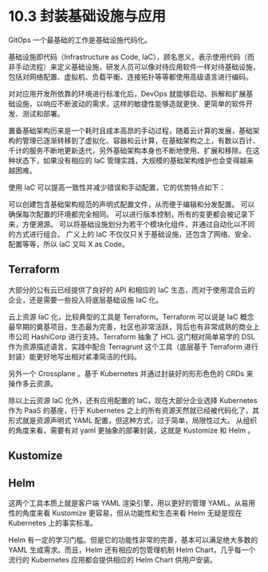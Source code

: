 # 10.3 封装基础设施与应用

GitOps 一个最基础的工作是基础设施代码化。

基础设施即代码（Infrastructure as Code, IaC），顾名思义，表示使用代码（而非手动流程）来定义基础设施，研发人员可以像对待应用软件一样对待基础设施， 包括对网络配置、虚拟机、负载平衡、连接拓扑等等都使用高级语言进行编码。

对对应用开发所依靠的环境进行标准化后，DevOps 就能够启动、拆解和扩展基础设施，以响应不断波动的需求，这样的敏捷性能够造就更快、更简单的软件开发、测试和部署。

置备基础架构历来是一个耗时且成本高昂的手动过程，随着云计算的发展，基础架构的管理已逐渐转移到了虚拟化、容器和云计算，在基础架构之上，有数以百计、千计的服务不断地更新迭代，另外基础架构本身也不断地使用、扩展和移除。在这种状态下，如果没有相应的 IaC 管理实践，大规模的基础架构维护也会变得越来越困难。

使用 IaC 可以提高一致性并减少错误和手动配置，它的优势特点如下：

可以创建包含基础架构规范的声明式配置文件，从而便于编辑和分发配置。
可以确保每次配置的环境都完全相同。
可以进行版本控制，所有的变更都会被记录下来，方便溯源。
可以将基础设施划分为若干个模块化组件，并通过自动化以不同的方式进行组合。
广义上的 IaC 不仅仅只关于基础设施，还包含了网络、安全、配置等等，所以 IaC 又叫 X as Code。


## Terraform

大部分的公有云已经提供了良好的 API 和相应的 IaC 生态，而对于使用混合云的企业，还是需要一些投入将底层基础设施 IaC 化。

云上资源 IaC 化，比较典型的工具是 Terraform。Terraform 可以说是 IaC 概念最早期的奠基项目，生态最为完善，社区也非常活跃，背后也有非常成熟的商业上市公司 HashiCorp 进行支持。Terraform 抽象了 HCL 这门相对简单易学的 DSL 作为资源描述语言，实践中配合 Terragrunt 这个工具（底层基于 Terraform 进行封装）能更好地写出相对紧凑简洁的代码。

另外一个 Crossplane 。基于 Kubernetes 并通过封装好的形形色色的 CRDs 来操作多云资源。

除以上云资源 IaC 化外，还有应用配置的 IaC，现在大部分企业选择 Kubernetes 作为 PaaS 的基座，行于 Kubernetes 之上的所有资源天然就已经被代码化了，其形式就是资源声明式 YAML 配置，但这种方式，过于简单，局限性过大。 从组织的角度来看，需要有对 yaml 更抽象的部署封装，这就是 Kustomize 和 Helm 。

## Kustomize


## Helm

这两个工具本质上就是客户端 YAML 渲染引擎，用以更好的管理 YAML。从易用性的角度来看 Kustomize 更容易，但从功能性和生态来看 Helm 无疑是现在 Kubernetes 上的事实标准。

Helm 有一定的学习门槛。但是它的功能性非常的完善，基本可以满足绝大多数的 YAML 生成需求。而且，Helm 还有相应的包管理机制 Helm Chart，几乎每一个流行的 Kubernetes 应用都会提供相应的 Helm Chart 供用户安装。